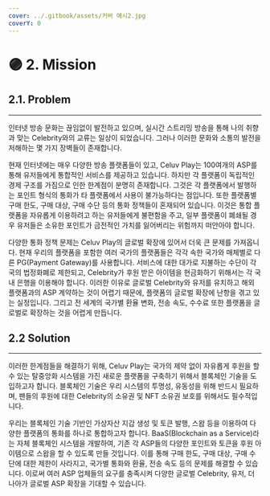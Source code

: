 ```yaml
---
cover: ../.gitbook/assets/커버 예시2.jpg
coverY: 0
---
```


# 🟣 2. Mission

## **2.1. Problem**

***

인터넷 방송 문화는 끊임없이 발전하고 있으며, 실시간 스트리밍 방송을 통해 나의 취향과 맞는 Celebrity와의 교류는 일상이 되었습니다. 그러나 이러한 문화와 소통의 발전을 저해하는 몇 가지 장벽들이 존재합니다.

현재 인터넷에는 매우 다양한 방송 플랫폼들이 있고, Celuv Play는 100여개의 ASP를 통해 유저들에게 통합적인 서비스를 제공하고 있습니다. 하지만 각 플랫폼이 독립적인 경제 구조를 가짐으로 인한 한계점이 분명히 존재합니다. 그것은 각 플랫폼에서 발행하는 포인트 형식의 통화가 타 플랫폼에서 사용이 불가능하다는 점입니다. 또한 플랫폼별 구매 한도, 구매 대상, 구매 수단 등의 통화 정책들이 혼재되어 있습니다. 이것은 통합 플랫폼을 자유롭게 이용하려고 하는 유저들에게 불편함을 주고, 일부 플랫폼이 폐쇄될 경우 유저들은 소유한 포인트가 금전적인 가치를 잃어버리는 위험까지 떠안아야 합니다.

다양한 통화 정책 문제는 Celuv Play의 글로벌 확장에 있어서 더욱 큰 문제를 가져옵니다. 현재 우리의 플랫폼을 포함한 여러 국가의 플랫폼들은 각각 속한 국가와 매체별로 다른 PG(Payment Gateway)를 사용합니다. 서비스에 대한 대가로 지불하는 수단이 각국의 법정화폐로 제한되고, Celebrity가 후원 받은 아이템을 현금화하기 위해서는 각 국내 은행을 이용해야 합니다. 이러한 이유로 글로벌 Celebrity와 유저를 유치하고 해외 플랫폼과의 ASP 계약하는 것이 어렵기 때문에, 플랫폼의 글로벌 확장에 난항을 겪고 있는 실정입니다. 그리고 전 세계의 국가별 환율 변화, 전송 속도, 수수료 또한 플랫폼을 글로벌로 확장하는 것을 어렵게 만듭니다.

## **2.2 Solution**

***

이러한 한계점들을 해결하기 위해, Celuv Play는 국가의 제약 없이 자유롭게 후원을 할 수 있는 탈중앙화 시스템을 가진 새로운 플랫폼을 구축하기 위해서 블록체인 기술을 도입하고자 합니다. 블록체인 기술은 우리 시스템의 투명성, 유동성을 위해 반드시 필요하며, 팬들의 후원에 대한 Celebrity의 소유권 및 NFT 소유권 보호를 위해서도 필수적입니다.

우리는 블록체인 기술 기반인 가상자산 지갑 생성 및 토큰 발행, 스왑 등을 이용하여 다양한 플랫폼의 통화를 하나로 통합하고자 합니다. BaaS(Blockchain as a Service)라는 자체 블록체인 시스템을 개발하여, 기존 각 ASP들의 다양한 포인트와 토큰을 후원 아이템으로 스왑을 할 수 있도록 만들 것입니다. 이를 통해 구매 한도, 구매 대상, 구매 수단에 대한 제한이 사라지고, 국가별 통화와 환율, 전송 속도 등의 문제를 해결할 수 있습니다. 이로써 여러 ASP 업체들의 요구를 충족시켜 다양한 글로벌 Celebrity, 유저, 더 나아가 글로벌 ASP 확장을 기대할 수 있습니다.

